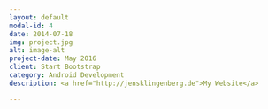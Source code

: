 ```yaml
---
layout: default
modal-id: 4
date: 2014-07-18
img: project.jpg
alt: image-alt
project-date: May 2016
client: Start Bootstrap
category: Android Development
description: <a href="http://jensklingenberg.de">My Website</a>

---
```

